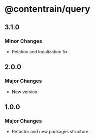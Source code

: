# @contentrain/query

## 3.1.0

### Minor Changes

- Relation and localization fix.

## 2.0.0

### Major Changes

- New version

## 1.0.0

### Major Changes

- Refactor and new packages structure.
